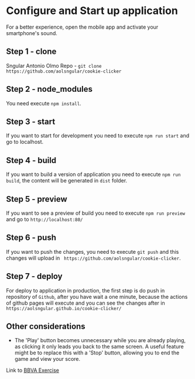 # Configure and Start up application

For a better experience, open the mobile app and activate your smartphone's sound.

## Step 1 - clone

Sngular Antonio Olmo Repo - `git clone https://github.com/aolsngular/cookie-clicker`

## Step 2 - node_modules

You need execute `npm install`.

## Step 3 - start

If you want to start for development you need to execute `npm run start` and go to localhost.

## Step 4 - build

If you want to build a version of application you need to execute `npm run build`, the content will be generated in `dist` folder.

## Step 5 - preview

If you want to see a preview of build you need to execute `npm run preview` and go to `http://localhost:80/`

## Step 6 - push

If you want to push the changes, you need to execute `git push` and this changes will upload in ` https://github.com/aolsngular/cookie-clicker`.

## Step 7 - deploy

For deploy to application in production, the first step is do push in repository of `Github`, after you have wait a one minute, because the actions of github pages will execute and you can see the changes after in `https://aolsngular.github.io/cookie-clicker/`

## Other considerations

- The 'Play' button becomes unnecessary while you are already playing, as clicking it only leads you back to the same screen. A useful feature might be to replace this with a 'Stop' button, allowing you to end the game and view your score.

Link to
[BBVA Exercise](https://bbvaengineering.github.io/challenges/autoclicker/)
